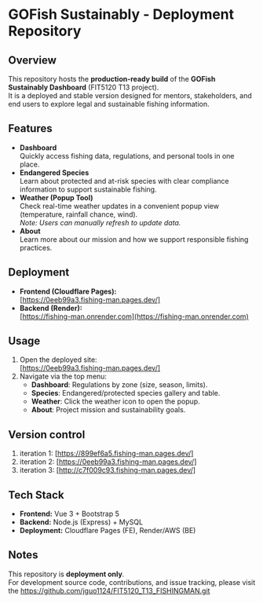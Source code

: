 # GOFish Sustainably - Deployment Repository

## Overview
This repository hosts the **production-ready build** of the **GOFish Sustainably Dashboard** (FIT5120 T13 project).  
It is a deployed and stable version designed for mentors, stakeholders, and end users to explore legal and sustainable fishing information.

## Features
- **Dashboard**  
  Quickly access fishing data, regulations, and personal tools in one place.
- **Endangered Species**  
  Learn about protected and at-risk species with clear compliance information to support sustainable fishing.
- **Weather (Popup Tool)**  
  Check real-time weather updates in a convenient popup view (temperature, rainfall chance, wind).  
  *Note: Users can manually refresh to update data.*
- **About**  
  Learn more about our mission and how we support responsible fishing practices.

## Deployment
- **Frontend (Cloudflare Pages):**  
  [https://0eeb99a3.fishing-man.pages.dev/]  
- **Backend (Render):**  
  [https://fishing-man.onrender.com](https://fishing-man.onrender.com)

## Usage
1. Open the deployed site:  
    [https://0eeb99a3.fishing-man.pages.dev/]
2. Navigate via the top menu:
   - **Dashboard**: Regulations by zone (size, season, limits).  
   - **Species**: Endangered/protected species gallery and table.  
   - **Weather**: Click the weather icon to open the popup.  
   - **About**: Project mission and sustainability goals.

## Version control 

1. iteration 1: [https://899ef6a5.fishing-man.pages.dev/]
2. iteration 2: [https://0eeb99a3.fishing-man.pages.dev/]
3. iteration 3: [http://c7f009c93.fishing-man.pages.dev/]
## Tech Stack
- **Frontend:** Vue 3 + Bootstrap 5  
- **Backend:** Node.js (Express) + MySQL  
- **Deployment:** Cloudflare Pages (FE), Render/AWS (BE)  

## Notes
This repository is **deployment only**.  
For development source code, contributions, and issue tracking, please visit the https://github.com/jguo1124/FIT5120_T13_FISHINGMAN.git
